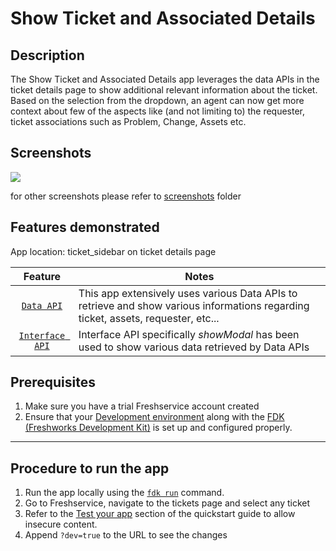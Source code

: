 # Show Ticket and Associated Details

## Description

The Show Ticket and Associated Details app leverages the data APIs in the ticket details page to show additional relevant information about the ticket. Based on the selection from the dropdown, an agent can now get more context about few of the aspects like (and not limiting to) the requester, ticket associations such as Problem, Change, Assets etc.

## Screenshots

<img src="./screenshots/ModalContainingData.png">

for other screenshots please refer to [screenshots](./screenshots) folder

## Features demonstrated

App location: ticket_sidebar on ticket details page

|                                Feature                                | Notes                                                                                                                             |
| :-------------------------------------------------------------------: | --------------------------------------------------------------------------------------------------------------------------------- |
|   [`Data API`](https://developer.freshservice.com/docs/data-api/#)    | This app extensively uses various Data APIs to retrieve and show various informations regarding ticket, assets, requester, etc... |
| [`Interface API`](https://developer.freshservice.com/docs/interface/) | Interface API specifically _showModal_ has been used to show various data retrieved by Data APIs                                  |

## Prerequisites

1. Make sure you have a trial Freshservice account created
2. Ensure that your [Development environment](https://developer.freshservice.com/docs/quick-start/) along with the [FDK (Freshworks Development Kit)](https://developer.freshservice.com/docs/freshworks-cli/) is set up and configured properly.

---

## Procedure to run the app

1. Run the app locally using the [`fdk run`](https://developers.freshservice.com/docs/freshworks-cli/#_run) command.
2. Go to Freshservice, navigate to the tickets page and select any ticket
3. Refer to the [Test your app](https://developer.freshservice.com/docs/quick-start/) section of the quickstart guide to allow insecure content.
4. Append `?dev=true` to the URL to see the changes
